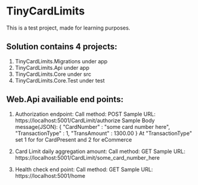 # TinyCardLimits

This is a test project, made for learning purposes.

Solution contains 4 projects:
-----------------------------

1. TinyCardLimits.Migrations under app
2. TinyCardLimits.Api under app
3. TinyCardLimits.Core under src
4. TinyCardLimits.Core.Test under test

Web.Api availiable end points:
------------------------------

1. Authorization endpoint:
   Call method: POST
   Sample URL: https://localhost:5001/CardLimit/authorize
   Sample Body message(JSON):
   {
     "CardNumber" : "some card number here",
     "TransactionType" : 1,
     "TransAmount" : 1300.00
   }
   At "TransactionType" set 1 for for CardPresent and 2 for eCommerce

2. Card Limit daily aggregation amount:
   Call method: GET
   Sample URL: https://localhost:5001/CardLimit/some_card_number_here

3. Health check end point:
   Call method: GET
   Sample URL: https://localhost:5001/home
